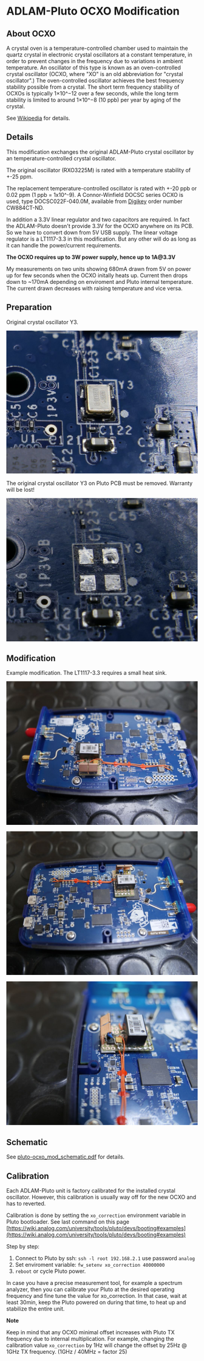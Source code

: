 # ADLAM-Pluto OCXO Modification

## About OCXO

A crystal oven is a temperature-controlled chamber used to maintain the quartz crystal in electronic crystal oscillators at a constant temperature,
in order to prevent changes in the frequency due to variations in ambient temperature.
An oscillator of this type is known as an oven-controlled crystal oscillator (OCXO, where "XO" is an old abbreviation for "crystal oscillator".)
The oven-controlled oscillator achieves the best frequency stability possible from a crystal. The short term frequency stability of OCXOs is typically
1×10^−12 over a few seconds, while the long term stability is limited to around 1×10^−8 (10 ppb) per year by aging of the crystal.

See [Wikipedia](https://en.wikipedia.org/wiki/Crystal_oven) for details.

## Details

This modification exchanges the original ADLAM-Pluto crystal oscillator by an temperature-controlled crystal oscillator.

The original oscillator (RXO3225M) is rated with a temperature stability of +-25 ppm.

The replacement temperature-controlled oscillator is rated with +-20 ppb or 0.02 ppm (1 ppb = 1x10^-9).
A Connor-Winfield DOCSC series OCXO is used, type DOCSC022F-040.0M, available from
[Digikey](https://www.digikey.de/product-detail/de/connor-winfield/DOCSC022F-040-0M/CW884CT-ND/5399028) order number CW884CT-ND.

In addition a 3.3V linear regulator and two capacitors are required. In fact the ADLAM-Pluto doesn't provide 3.3V for the OCXO anywhere on its PCB.
So we have to convert down from 5V USB supply. The linear voltage regulator is a LT1117-3.3 in this modification. But any other will do as long as
it can handle the power/current requirements.

__The OCXO requires up to 3W power supply, hence up to 1A@3.3V__

My measurements on two units showing 680mA drawn from 5V on power up for few seconds when the OCXO initally heats up. Current then drops down to
~170mA depending on enviroment and Pluto internal temperature. The current drawn decreases with raising temperature and vice versa.

## Preparation

Original crystal oscillator Y3.

![Y3 soldered](Y3_soldered.jpg)

The original crystal oscillator Y3 on Pluto PCB must be removed. Warranty will be lost!

![Y3 removed](Y3_removed.jpg)

## Modification

Example modification. The LT1117-3.3 requires a small heat sink.

![Image 1](L1000089.JPG)

![Image 2](L1000090.JPG)

![Image 3](L1000092.JPG)

## Schematic

See [pluto-ocxo_mod_schematic.pdf](pluto-ocxo_mod_schematic.pdf) for details.

## Calibration

Each ADLAM-Pluto unit is factory calibrated for the installed crystal oscillator. However, this calibration is usually way off for the new OCXO and
has to reverted.

Calibration is done by setting the `xo_correction` environment variable in Pluto bootloader. See last command on this page
[https://wiki.analog.com/university/tools/pluto/devs/booting#examples](https://wiki.analog.com/university/tools/pluto/devs/booting#examples)

Step by step:

1. Connect to Pluto by ssh: `ssh -l root 192.168.2.1` use password `analog`
2. Set enviroment variable: `fw_setenv xo_correction 40000000`
3. `reboot` or cycle Pluto power. 

In case you have a precise measurement tool, for example a spectrum analyzer, then you can calibrate your Pluto at the desired operating
frequency and fine tune the value for xo_correction. In that case, wait at least 30min, keep the Pluto powered on during that time, to heat up and stabilize 
the entire unit.

__Note__

Keep in mind that any OCXO minimal offset increases with Pluto TX frequency due to internal multiplication.
For example, changing the calibration value `xo_correction` by 1Hz will change the offset by 25Hz @ 1GHz TX frequency. (1GHz / 40MHz = factor 25)
